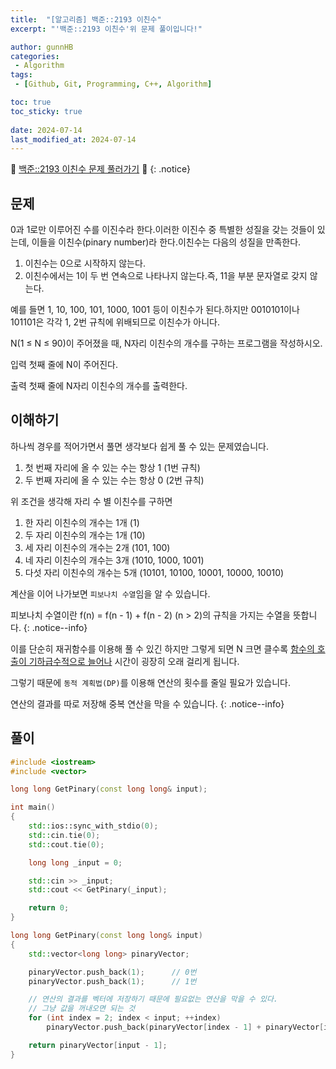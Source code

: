 ```yaml
---
title:  "[알고리즘] 백준::2193 이친수"
excerpt: "'백준::2193 이친수'위 문제 풀이입니다!"

author: gunnHB
categories: 
 - Algorithm
tags: 
 - [Github, Git, Programming, C++, Algorithm]

toc: true
toc_sticky: true
 
date: 2024-07-14
last_modified_at: 2024-07-14
---
```


🔔 [백준::2193 이친수 문제 풀러가기](https://www.acmicpc.net/problem/2193) 🔔
{: .notice}

## 문제
0과 1로만 이루어진 수를 이진수라 한다.이러한 이진수 중 특별한 성질을 갖는 것들이 있는데, 이들을 이친수(pinary number)라 한다.이친수는 다음의 성질을 만족한다.

1. 이친수는 0으로 시작하지 않는다.
2. 이친수에서는 1이 두 번 연속으로 나타나지 않는다.즉, 11을 부분 문자열로 갖지 않는다.

예를 들면 1, 10, 100, 101, 1000, 1001 등이 이친수가 된다.하지만 0010101이나 101101은 각각 1, 2번 규칙에 위배되므로 이친수가 아니다.

N(1 ≤ N ≤ 90)이 주어졌을 때, N자리 이친수의 개수를 구하는 프로그램을 작성하시오.

입력
첫째 줄에 N이 주어진다.

출력
첫째 줄에 N자리 이친수의 개수를 출력한다.

## 이해하기
하나씩 경우를 적어가면서 풀면 생각보다 쉽게 풀 수 있는 문제였습니다. 

1. 첫 번째 자리에 올 수 있는 수는 항상 1 (1번 규칙)
2. 두 번째 자리에 올 수 있는 수는 항상 0 (2번 규칙)

위 조건을 생각해 자리 수 별 이친수를 구하면

1. 한 자리 이친수의 개수는 1개 (1)
2. 두 자리 이친수의 개수는 1개 (10)
3. 세 자리 이친수의 개수는 2개 (101, 100)
4. 네 자리 이친수의 개수는 3개 (1010, 1000, 1001)
5. 다섯 자리 이친수의 개수는 5개 (10101, 10100, 10001, 10000, 10010)

계산을 이어 나가보면 `피보나치 수열`임을 알 수 있습니다.

피보나치 수열이란 f(n) = f(n - 1) + f(n - 2) (n > 2)의 규칙을 가지는 수열을 뜻합니다.
{: .notice--info}

이를 단순히 재귀함수를 이용해 풀 수 있긴 하지만 그렇게 되면 N 크면 클수록
<u>함수의 호출이 기하급수적으로 늘어나</u> 시간이 굉장히 오래 걸리게 됩니다.

그렇기 때문에 `동적 계획법(DP)`를 이용해 연산의 횟수를 줄일 필요가 있습니다.

연산의 결과를 따로 저장해 중복 연산을 막을 수 있습니다.
{: .notice--info}

## 풀이
```c++
#include <iostream>
#include <vector>

long long GetPinary(const long long& input);

int main()
{
	std::ios::sync_with_stdio(0);
	std::cin.tie(0);
	std::cout.tie(0);

	long long _input = 0;

	std::cin >> _input;
	std::cout << GetPinary(_input);

	return 0;
}

long long GetPinary(const long long& input)
{
	std::vector<long long> pinaryVector;

	pinaryVector.push_back(1);		// 0번
	pinaryVector.push_back(1);		// 1번

    // 연산의 결과를 벡터에 저장하기 때문에 필요없는 연산을 막을 수 있다.
    // 그냥 값을 꺼내오면 되는 것
	for (int index = 2; index < input; ++index)
		pinaryVector.push_back(pinaryVector[index - 1] + pinaryVector[index - 2]);

	return pinaryVector[input - 1];
}
```